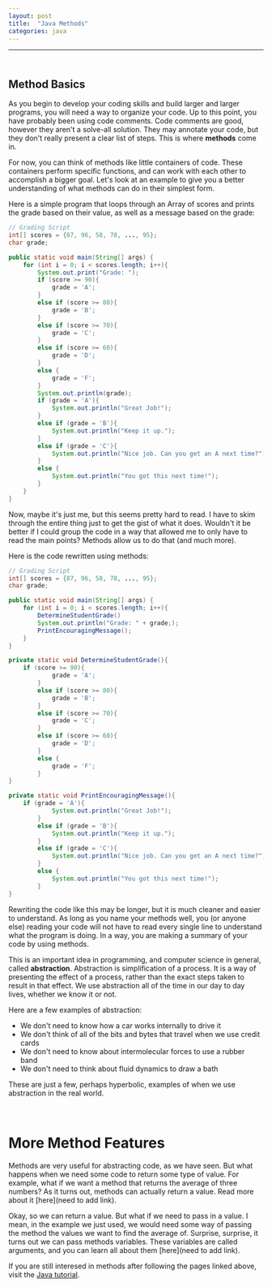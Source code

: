 ```yaml
---
layout: post
title:  "Java Methods"
categories: java
---
```

***
## <br/> Method Basics

As you begin to develop your coding skills and build larger and larger programs, you will need a way to organize your code. Up to this point, you have probably been using code comments. Code comments are good, however they aren't a solve-all solution. They may annotate your code, but they don't really present a clear list of steps. This is where **methods** come in. 

For now, you can think of methods like little containers of code. These containers perform specific functions, and can work with each other to accomplish a bigger goal. Let's look at an example to give you a better understanding of what methods can do in their simplest form. 

Here is a simple program that loops through an Array of scores and prints the grade based on their value, as well as a message based on the grade:

```java
// Grading Script
int[] scores = {87, 96, 58, 78, ..., 95};
char grade;

public static void main(String[] args) {
    for (int i = 0; i < scores.length; i++){
        System.out.print("Grade: ");
        if (score >= 90){
            grade = 'A';
        }
        else if (score >= 80){
            grade = 'B';
        }
        else if (score >= 70){
            grade = 'C';
        }
        else if (score >= 60){
            grade = 'D';
        }
        else {
            grade = 'F';
        }
        System.out.println(grade);
        if (grade = 'A'){
            System.out.println("Great Job!");
        }
        else if (grade = 'B'){
            System.out.println("Keep it up.");
        }
        else if (grade = 'C'){
            System.out.println("Nice job. Can you get an A next time?");
        }
        else {
            System.out.println("You got this next time!");
        }
    }
}
```

Now, maybe it's just me, but this seems pretty hard to read. I have to skim through the entire thing just to get the gist of what it does. Wouldn't it be better if I could group the code in a way that allowed me to only have to read the main points? Methods allow us to do that (and much more). 

Here is the code rewritten using methods:

```java
// Grading Script
int[] scores = {87, 96, 58, 78, ..., 95};
char grade;

public static void main(String[] args) {
    for (int i = 0; i < scores.length; i++){
        DetermineStudentGrade()
        System.out.println("Grade: " + grade;);
        PrintEncouragingMessage();
    }
}

private static void DetermineStudentGrade(){
    if (score >= 90){
            grade = 'A';
        }
        else if (score >= 80){
            grade = 'B';
        }
        else if (score >= 70){
            grade = 'C';
        }
        else if (score >= 60){
            grade = 'D';
        }
        else {
            grade = 'F';
        }
}

private static void PrintEncouragingMessage(){
    if (grade = 'A'){
            System.out.println("Great Job!");
        }
        else if (grade = 'B'){
            System.out.println("Keep it up.");
        }
        else if (grade = 'C'){
            System.out.println("Nice job. Can you get an A next time?");
        }
        else {
            System.out.println("You got this next time!");
        }
}
```

Rewriting the code like this may be longer, but it is much cleaner and easier to understand. As long as you name your methods well, you (or anyone else) reading your code will not have to read every single line to understand what the program is doing. In a way, you are making a summary of your code by using methods. 

This is an important idea in programming, and computer science in general, called **abstraction**. Abstraction is simplification of a process. It is a way of presenting the effect of a process, rather than the exact steps taken to result in that effect. We use abstraction all of the time in our day to day lives, whether we know it or not. 

Here are a few examples of abstraction:
 * We don't need to know how a car works internally to drive it
 * We don't think of all of the bits and bytes that travel when we use credit cards
 * We don't need to know about intermolecular forces to use a rubber band
 * We don't need to think about fluid dynamics to draw a bath

These are just a few, perhaps hyperbolic, examples of when we use abstraction in the real world. 


# <br/> More Method Features

Methods are very useful for abstracting code, as we have seen. But what happens when we need some code to return some type of value. For example, what if we want a method that returns the average of three numbers? As it turns out, methods can actually return a value. Read more about it [here](need to add link).

Okay, so we can return a value. But what if we need to pass in a value. I mean, in the example we just used, we would need some way of passing the method the values we want to find the average of. Surprise, surprise, it turns out we can pass methods variables. These variables are called arguments, and you can learn all about them [here](need to add link).

If you are still interesed in methods after following the pages linked above, visit the [Java tutorial](https://docs.oracle.com/javase/tutorial/java/javaOO/methods.html).